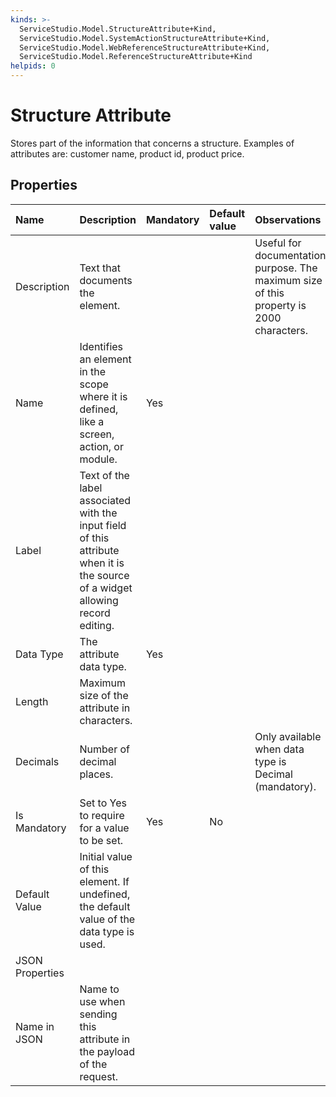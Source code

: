 ```yaml
---
kinds: >-
  ServiceStudio.Model.StructureAttribute+Kind,
  ServiceStudio.Model.SystemActionStructureAttribute+Kind,
  ServiceStudio.Model.WebReferenceStructureAttribute+Kind,
  ServiceStudio.Model.ReferenceStructureAttribute+Kind
helpids: 0
---
```


# Structure Attribute

Stores part of the information that concerns a structure. Examples of attributes are: customer name, product id, product price.

## Properties

| Name | Description | Mandatory | Default value | Observations |
| :--- | :--- | :--- | :--- | :--- |
| Description | Text that documents the element. |  |  | Useful for documentation purpose. The maximum size of this property is 2000 characters. |
| Name | Identifies an element in the scope where it is defined, like a screen, action, or module. | Yes |  |  |
| Label | Text of the label associated with the input field of this attribute when it is the source of a widget allowing record editing. |  |  |  |
| Data Type | The attribute data type. | Yes |  |  |
| Length | Maximum size of the attribute in characters. |  |  |  |
| Decimals | Number of decimal places. |  |  | Only available when data type is Decimal \(mandatory\). |
| Is Mandatory | Set to Yes to require for a value to be set. | Yes | No |  |
| Default Value | Initial value of this element. If undefined, the default value of the data type is used. |  |  |  |
| JSON Properties |  |  |  |  |
| Name in JSON | Name to use when sending this attribute in the payload of the request. |  |  |  |

